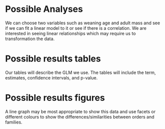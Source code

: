 # Possible Analyses
We can choose two variables such as weaning age and adult mass and see if we can fit a linear model to it or see if there is a correlation.
We are interested in seeing linear relationships which may require us to transformation the data. 

# Possible results tables
Our tables will describe the GLM we use. The tables will include the term, estimates, confidence intervals, and p-value.  


# Possible results figures
A line graph may be most appropriate to show this data and use facets or different colours to show the differences/similarities between orders and families.
 
